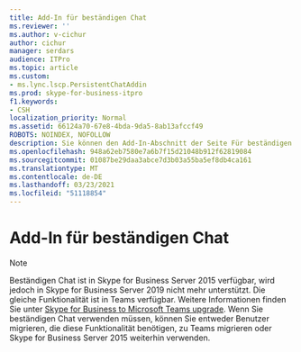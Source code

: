 ```yaml
---
title: Add-In für beständigen Chat
ms.reviewer: ''
ms.author: v-cichur
author: cichur
manager: serdars
audience: ITPro
ms.topic: article
ms.custom:
- ms.lync.lscp.PersistentChatAddin
ms.prod: skype-for-business-itpro
f1.keywords:
- CSH
localization_priority: Normal
ms.assetid: 66124a70-67e8-4bda-9da5-8ab13afccf49
ROBOTS: NOINDEX, NOFOLLOW
description: Sie können den Add-In-Abschnitt der Seite Für beständigen Chat verwenden, um URLs beständigen Chatrooms zuzuordnen. Diese URLs werden im Client im Chatroom im Bereich unterhaltungsergehnbarkeit angezeigt. Ein Administrator muss der Liste der registrierten Add-Ins Add-Ins hinzufügen, und Chatroommanager/Ersteller müssen Einem der registrierten Add-Ins Räume zuordnen, bevor Benutzer dieses Upgrade auf ihrem Client sehen können.
ms.openlocfilehash: 948a62eb7580e7a6b7f15d21048b912f62819084
ms.sourcegitcommit: 01087be29daa3abce7d3b03a55ba5ef8db4ca161
ms.translationtype: MT
ms.contentlocale: de-DE
ms.lasthandoff: 03/23/2021
ms.locfileid: "51118854"
---
```

# <a name="persistent-chat-add-in"></a>Add-In für beständigen Chat

> [!NOTE] 
> Beständigen Chat ist in Skype for Business Server 2015 verfügbar, wird jedoch in Skype for Business Server 2019 nicht mehr unterstützt. Die gleiche Funktionalität ist in Teams verfügbar. Weitere Informationen finden Sie unter [Skype for Business to Microsoft Teams upgrade](/MicrosoftTeams/upgrade-start-here). Wenn Sie beständigen Chat verwenden müssen, können Sie entweder Benutzer migrieren, die diese Funktionalität benötigen, zu Teams migrieren oder Skype for Business Server 2015 weiterhin verwenden.